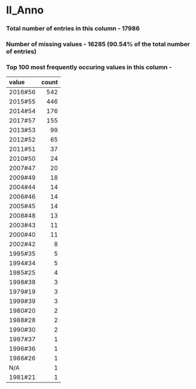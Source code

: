 
# II_Anno

### Total number of entries in this column - 17986

### Number of missing values - 16285 (90.54% of the total number of entries)

### Top 100 most frequently occuring values in this column -

| value   |   count |
|:--------|--------:|
| 2016#56 |     542 |
| 2015#55 |     446 |
| 2014#54 |     176 |
| 2017#57 |     155 |
| 2013#53 |      99 |
| 2012#52 |      65 |
| 2011#51 |      37 |
| 2010#50 |      24 |
| 2007#47 |      20 |
| 2009#49 |      18 |
| 2004#44 |      14 |
| 2006#46 |      14 |
| 2005#45 |      14 |
| 2008#48 |      13 |
| 2003#43 |      11 |
| 2000#40 |      11 |
| 2002#42 |       8 |
| 1995#35 |       5 |
| 1994#34 |       5 |
| 1985#25 |       4 |
| 1998#38 |       3 |
| 1979#19 |       3 |
| 1999#39 |       3 |
| 1980#20 |       2 |
| 1988#28 |       2 |
| 1990#30 |       2 |
| 1997#37 |       1 |
| 1996#36 |       1 |
| 1986#26 |       1 |
| N/A     |       1 |
| 1981#21 |       1 |
